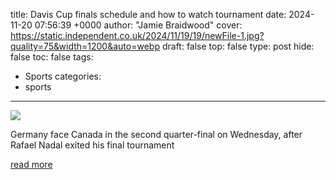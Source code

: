 title: Davis Cup finals schedule and how to watch tournament
date: 2024-11-20 07:56:39 +0000
author: "Jamie Braidwood"
cover: https://static.independent.co.uk/2024/11/19/19/newFile-1.jpg?quality=75&width=1200&auto=webp
draft: false
top: false
type: post
hide: false
toc: false
tags:
  - Sports
categories:
  - sports
---

![](https://static.independent.co.uk/2024/11/19/19/newFile-1.jpg?quality=75&width=1200&auto=webp)

Germany face Canada in the second quarter-final on Wednesday, after Rafael Nadal exited his final tournament

[read more](https://www.independent.co.uk/sport/tennis/davis-cup-tv-channel-schedule-times-spain-b2650303.html)
